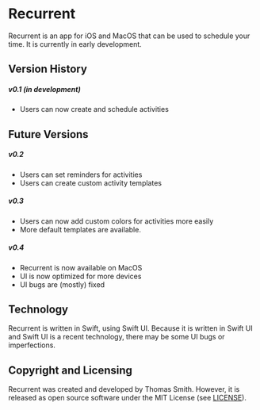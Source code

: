 # Recurrent
Recurrent is an app for iOS and MacOS that can be used to schedule your time. It
is currently in early development.

## Version History
##### v0.1 (in development)
 - Users can now create and schedule activities

## Future Versions
##### v0.2
 - Users can set reminders for activities
 - Users can create custom activity templates

##### v0.3
 - Users can now add custom colors for activities more easily
 - More default templates are available.

##### v0.4
 - Recurrent is now available on MacOS
 - UI is now optimized for more devices
 - UI bugs are (mostly) fixed

## Technology
Recurrent is written in Swift, using Swift UI. Because it is written in Swift
UI and Swift UI is a recent technology, there may be some UI bugs or
imperfections.

## Copyright and Licensing
Recurrent was created and developed by Thomas Smith. However, it is released as
open source software under the MIT License (see [LICENSE](./LICENSE)).
